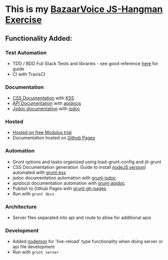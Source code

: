 # This is my [BazaarVoice JS-Hangman Exercise](docs/exercise.md)

## Functionality Added:

### Test Automation
- TDD / BDD Full Stack Tests and libraries - see good reference [here](http://attackofzach.com/setting-up-a-project-using-karma-with-mocha-and-chai/) for guide
- CI with TravisCI

### Documentation
- [CSS Documentation](http://jewelsjacobs.github.io/bazaarvoice-exercise/) with [KSS](http://warpspire.com/posts/kss/)
- [API Documentation](http://jewelsjacobs.github.io/bazaarvoice-exercise/apidoc) with [apidocjs](http://apidocjs.com/)
- [Jsdoc documentation](http://jewelsjacobs.github.io/bazaarvoice-exercise/jsdoc) with [jsdoc](http://usejsdoc.org/)

### Hosted
- [Hosted on free Modulus trial](http://bazaarvoice-exercise.mod.bz/)
- Documentation hosted on [Github Pages](http://jewelsjacobs.github.io/bazaarvoice-exercise/) 

### Automation
- Grunt options and tasks organized using load-grunt-config and jit-grunt
- CSS Documentation generation: Guide to install [nodeJS version](https://github.com/kss-node/kss-node/wiki/Quick-Start-Guide)) 
  automated with [grunt-kss](https://github.com/kss-node/grunt-kss) 
- jsdoc documentation automation with [grunt-jsdoc](https://github.com/krampstudio/grunt-jsdoc)
- apidocjs documentation automation with [grunt-apidoc](https://github.com/apidoc/grunt-apidoc)
- Publish to Github Pages with [grunt-gh-pages](https://github.com/tschaub/grunt-gh-pages) 
- Run with `grunt docs`

### Architecture
- Server files separated into api and route to allow for additional apis

### Development
- Added [nodemon](http://nodemon.io/) for 'live-reload' type functionality when doing server or api file development
- Run with `grunt server`


